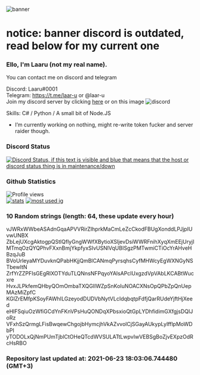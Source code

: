 
![banner](https://raw.githubusercontent.com/stop-bark/stop-bark/master/banner4.png)
# notice: banner discord is outdated, read below for my current one


### Ello, I'm Laaru (not my real name).

You can contact me on discord and telegram  

Discord: Laaru#0001  
Telegram: https://t.me/laar-u or @laar-u  
Join my discord server by clicking [here](https://discord.gg/invite/monk) or on this image ![discord](https://discord.com/api/guilds/848458923136122901/embed.png)

Skills: C# / Python / A small bit of Node.JS  

- I’m currently working on nothing, might re-write token fucker and server raider though.

### Discord Status
[![Discord Status, if this text is visible and blue that means that the host or discord status thing is in maintenance/down](https://discord.c99.nl/widget/theme-4/739824148267925565.png)](https://discord.c99.nl/)

### Github Statistics
![Profile views](https://komarev.com/ghpvc/?username=Laar-u) <br> [![stats](https://github-readme-stats.vercel.app/api?username=Laar-u&show_icons=true&theme=synthwave)](https://github.com/anuraghazra/github-readme-stats) [![most used ig](https://github-readme-stats.vercel.app/api/top-langs/?username=Laar-u&layout=compact&theme=synthwave&show_icons=true&langs_count=10)]((https://github.com/anuraghazra/github-readme-stats))

### 10 Random strings (length: 64, these update every hour)
vJWRxWWbeASAdnGqaAPVVRirZIhprkMaCmLeZcCkodFBUgXonddLPJjpIUvwUNBX
ZbLejUXcgAktogpQStlQflyGngWWfXBytioXSljevDsiWWRFnihXyqXmEEjUryjI
MTmqOzQYQPhvFXxnBmjYkpfyxSIvUSNlVqUBISgzPMTwmiCTiOcYrAHveHBzqJuB
BVoUrleyaMYDuvknQPabHKjjQmBlCANmqPyrsqhsCyfMHWcyEgWXNGyNSTbewItN
ZrfYrZZPFIsGEgRlXOTYduTLQNnsNFPqyoYAlsAPclUxgzdVpVAbLKCABtWucxre
HvxJLPkfemQHbyQOmOmbaTXQGIlWZpSnKoIuNOACXNsOpQPbZpQnUepMAzMiZpfC
KGlZrEMfpKSoyFAWhILGzeyodDUDVbNytVLcIdqbqtpFdfjQarRUdeYjftHjXeed
eHlFSqiuOzWfiGCdYnFKnVPsHuQONDqXPbsxioQtGpLYDhfidimGXfgjsDQIJoRz
VFxhSzQrmgLFisBwqewChgojbHymcjhVkAZvvolCjSGayAUkypLyIfflpMoWDbPI
yTODOLxQjNmPUmTjblCtOHeQTcdWVSULATtLwpvIwVEBSgBoZjvEXpzOdRcHsRBO

### Repository last updated at: 2021-06-23 18:03:06.744480 (GMT+3)
